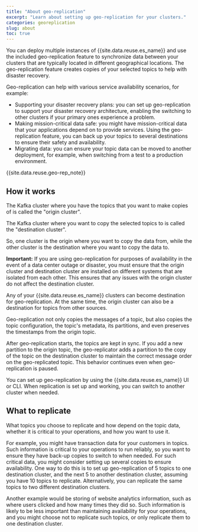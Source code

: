 ```yaml
---
title: "About geo-replication"
excerpt: "Learn about setting up geo-replication for your clusters."
categories: georeplication
slug: about
toc: true
---
```


You can deploy multiple instances of {{site.data.reuse.es_name}} and use the included geo-replication feature to synchronize data between your clusters that are typically located in different geographical locations. The geo-replication feature creates copies of your selected topics to help with disaster recovery.

Geo-replication can help with various service availability scenarios, for example:
* Supporting your disaster recovery plans: you can set up geo-replication to support your disaster recovery architecture, enabling the switching to other clusters if your primary ones experience a problem.
* Making mission-critical data safe: you might have mission-critical data that your applications depend on to provide services. Using the geo-replication feature, you can back up your topics to several destinations to ensure their safety and availability.
* Migrating data: you can ensure your topic data can be moved to another deployment, for example, when switching from a test to a production environment.

{{site.data.reuse.geo-rep_note}}

## How it works

The Kafka cluster where you have the topics that you want to make copies of is called the "origin cluster".

The Kafka cluster where you want to copy the selected topics to is called the "destination cluster".

So, one cluster is the origin where you want to copy the data from, while the other cluster is the destination where you want to copy the data to.

**Important:** If you are using geo-replication for purposes of availability in the event of a data center outage or disaster, you must ensure that the origin cluster and destination cluster are installed on different systems that are isolated from each other. This ensures that any issues with the origin cluster do not affect the destination cluster.

Any of your {{site.data.reuse.es_name}} clusters can become destination for geo-replication. At the same time, the origin cluster can also be a destination for topics from other sources.

Geo-replication not only copies the messages of a topic, but also copies the topic configuration, the topic's metadata, its partitions, and even preserves the timestamps from the origin topic.

After geo-replication starts, the topics are kept in sync. If you add a new partition to the origin topic, the geo-replicator adds a partition to the copy of the topic on the destination cluster to maintain the correct message order on the geo-replicated topic. This behavior continues even when geo-replication is paused.

You can set up geo-replication by using the {{site.data.reuse.es_name}} UI or CLI. When replication is set up and working, you can switch to another cluster when needed.

## What to replicate

What topics you choose to replicate and how depend on the topic data, whether it is critical to your operations, and how you want to use it.

For example, you might have transaction data for your customers in topics. Such information is critical to your operations to run reliably, so you want to ensure they have back-up copies to switch to when needed. For such critical data, you might consider setting up several copies to ensure availability. One way to do this is to set up geo-replication of 5 topics to one destination cluster, and the next 5 to another destination cluster, assuming you have 10 topics to replicate. Alternatively, you can replicate the same topics to two different destination clusters.

Another example would be storing of website analytics information, such as where users clicked and how many times they did so. Such information is likely to be less important than maintaining availability for your operations, and you might choose not to replicate such topics, or only replicate them to one destination cluster.
